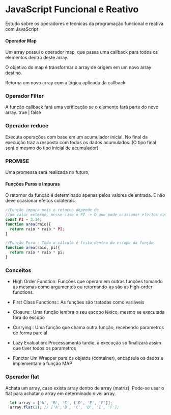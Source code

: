 # JavaScript Funcional e Reativo

Estudo sobre os operadores e tecnicas da programação funcional e reativa com JavaScript

#### Operador Map

Um array possui o operador map, que passa uma callback para todos os elementos
dentro deste array.

O objetivo do map é transformar o array de origem em um novo array destino.

Retorna um novo array com a lógica aplicada da callback

### Operador Filter

A função callback fará uma verificação se o elemento fará parte
do novo array. true | false

### Operador reduce

Executa operações com base em um acumulador inicial. No final da execução traz a
resposta com todos os dados acumulados. (O tipo final será o mesmo do tipo inicial de acumulador)

### PROMISE

Uma promessa será realizada no futuro;

#### Funções Puras e Impuras

O retornor da função é determinado apenas pelos valores de entrada. E não deve ocasionar efeitos colaterais

```javascript
//Função impura pois o retorno depende de
//um valor externo, nesse caso o PI -> O que pode ocasionar efeitos colaterais
const PI = 3.14;
function area(raio){
  return raio * raio * PI;
}

//Função Pura : Todo o cálculo é feito dentro do escopo da função
function area(raio, pi){
  return raio * raio * pi;
}
```

### Conceitos

- High Order Function:
  Funções que operam em outras funções
  tomando as mesmas como argumentos ou retornando-as
  são as high-order functions.

- First Class Functions::
  As funções são tratadas como variáveis

- Closure::
  Uma função lembra o seu escopo léxico, mesmo se executada fora do escopo

- Currying::
  Uma função que chama outra função, recebendo parametros de forma parcial

- Lazy Evaluation:
  Processamento tardio, a execução só finalizará assim que tiver todos os parametros

- Functor
  Um Wrapper para os objetos (container), encapsula os dados e implementam a função MAP

### Operador flat

Achata um array, caso exista array dentro de array (matriz). Pode-se usar o flat para achatar
o array em determinado nivel array.

```javascript
  let array = ['A', 'B', 'C', ['D', 'E', 'F']];
  array.flat(1); // ['A','B', 'C', 'D', 'E', 'F'];
```

